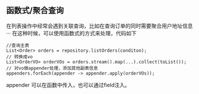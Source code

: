 ## 函数式/聚合查询
在列表操作中经常会遇到关联查询，比如在查询订单的同时需要聚合用户地址信息···
在这种时候，可以使用函数式的方式来处理，代码如下
```
//查询主表
List<Order> orders = repository.listOrders(conditon);
// 转换成vo
List<OrderVO> orderVOs = orders.stream().map(...).collect(toList());
// 对vo做appender处理，添加其他副表信息
appenders.forEach(appender -> appender.apply(orderVOs));
```
appender 可以在函数中传入，也可以通过field注入。
